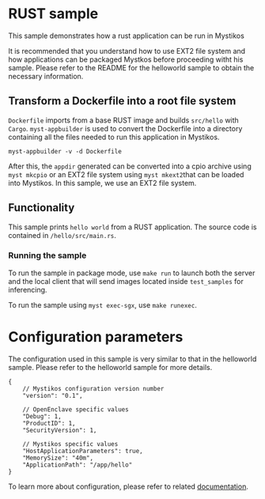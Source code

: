 # RUST sample 

This sample demonstrates how a rust application can be run in Mystikos

It is recommended that you understand how to use EXT2 file system and how applications can be packaged
Mystkos before proceeding witht his sample. Please refer to the README for the helloworld sample
to obtain the necessary information.

## Transform a Dockerfile into a root file system
`Dockerfile` imports from a base RUST image and builds `src/hello` with `Cargo`.
`myst-appbuilder` is used to convert the Dockerfile into a directory containing all the files needed to run this application in Mystikos.
```
myst-appbuilder -v -d Dockerfile
```

After this, the `appdir` generated can be converted into a cpio archive using `myst mkcpio` or an EXT2 file system using `myst mkext2`that can be loaded into Mystikos.
In this sample, we use an EXT2 file system.

## Functionality 

This sample prints `hello world` from a RUST application. The source code is contained in `/hello/src/main.rs`.

### Running the sample

To run the sample in package mode, use `make run` to launch both the server and the local client that will
send images located inside `test_samples` for inferencing.

To run the sample using `myst exec-sgx`, use `make runexec`.

# Configuration parameters
The configuration used in this sample is very similar to that in the helloworld sample. Please refer to the helloworld sample for more details.
```
{
    // Mystikos configuration version number
    "version": "0.1",

    // OpenEnclave specific values
    "Debug": 1,
    "ProductID": 1,
    "SecurityVersion": 1,

    // Mystikos specific values
    "HostApplicationParameters": true,
    "MemorySize": "40m",
    "ApplicationPath": "/app/hello"
}
```
To learn more about configuration, please refer to related [documentation](../doc/sign-package.md).